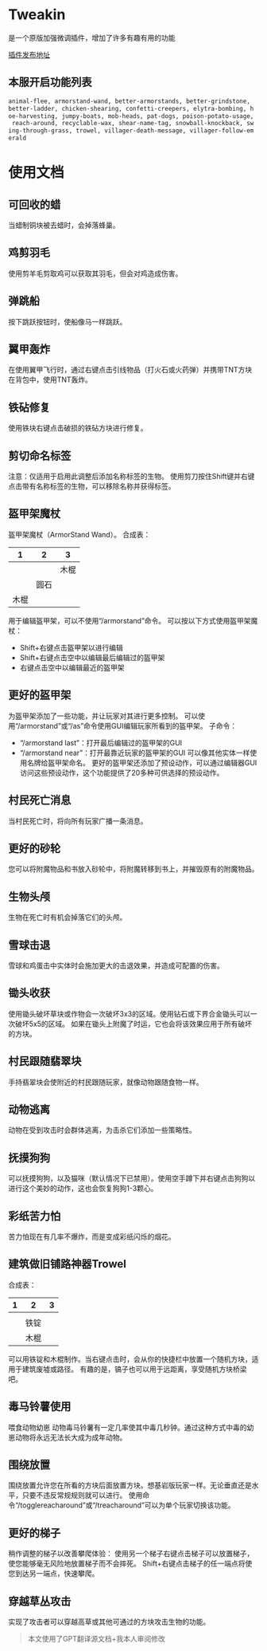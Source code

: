 # Tweakin
是一个原版加强微调插件，增加了许多有趣有用的功能

[插件发布地址](https://www.spigotmc.org/resources/tweakin-1-17-1-20.93444/)

## 本服开启功能列表
```txt
animal-flee, armorstand-wand, better-armorstands, better-grindstone, 
better-ladder, chicken-shearing, confetti-creepers, elytra-bombing, h
oe-harvesting, jumpy-boats, mob-heads, pat-dogs, poison-potato-usage,
 reach-around, recyclable-wax, shear-name-tag, snowball-knockback, sw
ing-through-grass, trowel, villager-death-message, villager-follow-em
erald
``` 

# 使用文档

## 可回收的蜡
当蜡制铜块被去蜡时，会掉落蜂巢。

## 鸡剪羽毛
使用剪羊毛剪取鸡可以获取其羽毛，但会对鸡造成伤害。

## 弹跳船
按下跳跃按钮时，使船像马一样跳跃。

## 翼甲轰炸
在使用翼甲飞行时，通过右键点击引线物品（打火石或火药弹）并携带TNT方块在背包中，使用TNT轰炸。

## 铁砧修复
使用铁块右键点击破损的铁砧方块进行修复。

## 剪切命名标签
注意：仅适用于启用此调整后添加名称标签的生物。
使用剪刀按住Shift键并右键点击带有名称标签的生物，可以移除名称并获得标签。

## 盔甲架魔杖
盔甲架魔杖（ArmorStand Wand）。
合成表：

| 1    | 2    | 3    |
| ---- | ---- | ---- |
|      |      | 木棍 |
|      | 圆石 |      |
| 木棍 |      |      |

用于编辑盔甲架，可以不使用“/armorstand”命令。
可以按以下方式使用盔甲架魔杖：
- Shift+右键点击盔甲架以进行编辑
- Shift+右键点击空中以编辑最后编辑过的盔甲架
- 右键点击空中以编辑最近的盔甲架

## 更好的盔甲架
为盔甲架添加了一些功能，并让玩家对其进行更多控制。
可以使用“/armorstand”或“/as”命令使用GUI编辑玩家所看到的盔甲架。
子命令：
- “/armorstand last”：打开最后编辑过的盔甲架的GUI
- “/armorstand near”：打开最靠近玩家的盔甲架的GUI
可以像其他实体一样使用名牌给盔甲架命名。
更好的盔甲架还添加了预设动作，可以通过编辑器GUI访问这些预设动作，这个功能提供了20多种可供选择的预设动作。

## 村民死亡消息
当村民死亡时，将向所有玩家广播一条消息。

## 更好的砂轮
您可以将附魔物品和书放入砂轮中，将附魔转移到书上，并摧毁原有的附魔物品。

## 生物头颅
生物在死亡时有机会掉落它们的头颅。

## 雪球击退
雪球和鸡蛋击中实体时会施加更大的击退效果，并造成可配置的伤害。

## 锄头收获
使用锄头破坏草块或作物会一次破坏3x3的区域。使用钻石或下界合金锄头可以一次破坏5x5的区域。
如果在锄头上附魔了时运，它也会将该效果应用于所有破坏的方块。

## 村民跟随翡翠块
手持翡翠块会使附近的村民跟随玩家，就像动物跟随食物一样。

## 动物逃离
动物在受到攻击时会群体逃离，为击杀它们添加一些策略性。

## 抚摸狗狗
可以抚摸狗狗，以及猫咪（默认情况下已禁用）。使用空手蹲下并右键点击狗狗以进行这个美妙的动作，这也会恢复狗狗1-3颗心。

## 彩纸苦力怕
苦力怕现在有几率不爆炸，而是变成彩纸闪烁的烟花。

## 建筑做旧铺路神器Trowel
合成表：

| 1   | 2    | 3   |
| --- | ---- | --- |
|     |      |     |
|     | 铁锭 |     |
|     | 木棍 |     |

可以用铁锭和木棍制作。当右键点击时，会从你的快捷栏中放置一个随机方块，适用于建筑废墟或路径。
有趣的是，镐子也可以用于远距离，享受随机方块桥梁吧。

## 毒马铃薯使用
喂食动物幼崽
动物毒马铃薯有一定几率使其中毒几秒钟。通过这种方式中毒的幼崽动物将永远无法长大成为成年动物。

## 围绕放置
围绕放置允许您在所看的方块后面放置方块。想基岩版玩家一样。无论垂直还是水平，只要不违反常规规则就可以进行。
使用命令“/togglereacharound”或“/treacharound”可以为单个玩家切换该功能。

## 更好的梯子
稍作调整的梯子以改善攀爬体验：
使用另一个梯子右键点击梯子可以放置梯子，使您能够毫无风险地放置梯子而不会摔死。
Shift+右键点击梯子的任一端点将使您到达另一端点，快速攀爬。

## 穿越草丛攻击
实现了攻击者可以穿越高草或其他可通过的方块攻击生物的功能。

> 本文使用了GPT翻译源文档+我本人审阅修改